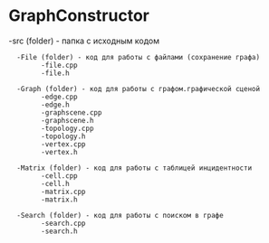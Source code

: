 # GraphConstructor
-src (folder) - папка с исходным кодом

      -File (folder) - код для работы с файлами (сохранение графа)
            -file.cpp
            -file.h
            
      -Graph (folder) - код для работы с графом.графической сценой
            -edge.cpp	
            -edge.h
            -graphscene.cpp
            -graphscene.h
            -topology.cpp
            -topology.h
            -vertex.cpp
            -vertex.h
            
      -Matrix (folder) - код для работы с таблицей инцидентности
            -cell.cpp
            -cell.h
            -matrix.cpp
            -matrix.h
            
      -Search (folder) - код для работы с поиском в графе
            -search.cpp
            -search.h
